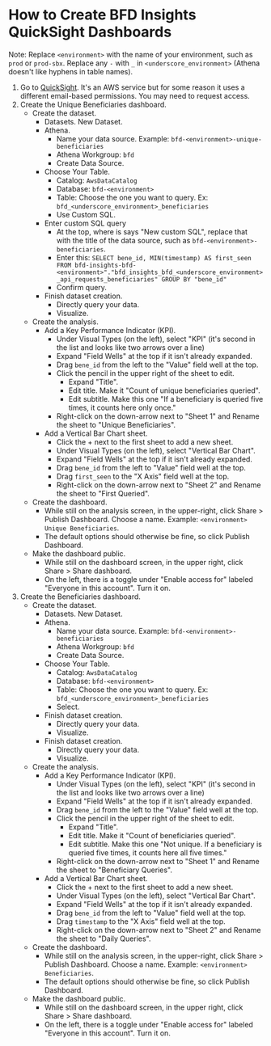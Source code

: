 # How to Create BFD Insights QuickSight Dashboards

Note: Replace `<environment>` with the name of your environment, such as `prod` or `prod-sbx`.
Replace any `-` with `_` in `<underscore_environment>` (Athena doesn't like hyphens in table
names).

1. Go to [QuickSight](https://us-east-1.quicksight.aws.amazon.com/). It's an AWS service but for some reason it uses a different email-based permissions. You may need to request access.
2. Create the Unique Beneficiaries dashboard.
    - Create the dataset.
        - Datasets. New Dataset.
        - Athena.
            - Name your data source. Example: `bfd-<environment>-unique-beneficiaries`
            - Athena Workgroup: `bfd`
            - Create Data Source.
        - Choose Your Table.
            - Catalog: `AwsDataCatalog`
            - Database: `bfd-<environment>`
            - Table: Choose the one you want to query. Ex:
            `bfd_<underscore_environment>_beneficiaries`
            - Use Custom SQL.
        - Enter custom SQL query
            - At the top, where is says "New custom SQL", replace that with the title of the data
            source, such as `bfd-<environment>-beneficiaries`.
            - Enter this:
            `SELECT bene_id, MIN(timestamp) AS first_seen FROM bfd-insights-bfd-<environment>"."bfd_insights_bfd_<underscore_environment>_api_requests_beneficiaries" GROUP BY "bene_id"`
            - Confirm query.
        - Finish dataset creation.
            - Directly query your data.
            - Visualize.
    - Create the analysis.
        - Add a Key Performance Indicator (KPI).
            - Under Visual Types (on the left), select "KPI" (it's second in the list and looks
            like two arrows over a line)
            - Expand "Field Wells" at the top if it isn't already expanded.
            - Drag `bene_id` from the left to the "Value" field well at the top.
            - Click the pencil in the upper right of the sheet to edit.
                - Expand "Title".
                - Edit title. Make it "Count of unique beneficiaries queried".
                - Edit subtitle. Make this one "If a beneficiary is queried five times, it counts
                here only once."
            - Right-click on the down-arrow next to "Sheet 1" and Rename the sheet to "Unique
            Beneficiaries".
        - Add a Vertical Bar Chart sheet.
            - Click the + next to the first sheet to add a new sheet.
            - Under Visual Types (on the left), select "Vertical Bar Chart".
            - Expand "Field Wells" at the top if it isn't already expanded.
            - Drag `bene_id` from the left to "Value" field well at the top.
            - Drag `first_seen` to the "X Axis" field well at the top.
            - Right-click on the down-arrow next to "Sheet 2" and Rename the sheet to "First
            Queried".
    - Create the dashboard.
        - While still on the analysis screen, in the upper-right, click Share > Publish Dashboard.
        Choose a name. Example: `<environment> Unique Beneficiaries`.
        - The default options should otherwise be fine, so click Publish Dashboard.
    - Make the dashboard public.
        - While still on the dashboard screen, in the upper right, click Share > Share dashboard.
        - On the left, there is a toggle under "Enable access for" labeled "Everyone in this
        account". Turn it on.
2. Create the Beneficiaries dashboard.
    - Create the dataset.
        - Datasets. New Dataset.
        - Athena.
            - Name your data source. Example: `bfd-<environment>-beneficiaries`
            - Athena Workgroup: `bfd`
            - Create Data Source.
        - Choose Your Table.
            - Catalog: `AwsDataCatalog`
            - Database: `bfd-<environment>`
            - Table: Choose the one you want to query. Ex:
            `bfd_<underscore_environment>_beneficiaries`
            - Select.
        - Finish dataset creation.
            - Directly query your data.
            - Visualize.
        - Finish dataset creation.
            - Directly query your data.
            - Visualize.
    - Create the analysis.
        - Add a Key Performance Indicator (KPI).
            - Under Visual Types (on the left), select "KPI" (it's second in the list and looks
            like two arrows over a line)
            - Expand "Field Wells" at the top if it isn't already expanded.
            - Drag `bene_id` from the left to the "Value" field well at the top.
            - Click the pencil in the upper right of the sheet to edit.
                - Expand "Title".
                - Edit title. Make it "Count of beneficiaries queried".
                - Edit subtitle. Make this one "Not unique. If a beneficiary is queried five times,
                it counts here all five times."
            - Right-click on the down-arrow next to "Sheet 1" and Rename the sheet to "Beneficiary
            Queries".
        - Add a Vertical Bar Chart sheet.
            - Click the + next to the first sheet to add a new sheet.
            - Under Visual Types (on the left), select "Vertical Bar Chart".
            - Expand "Field Wells" at the top if it isn't already expanded.
            - Drag `bene_id` from the left to "Value" field well at the top.
            - Drag `timestamp` to the "X Axis" field well at the top.
            - Right-click on the down-arrow next to "Sheet 2" and Rename the sheet to "Daily
            Queries".
    - Create the dashboard.
        - While still on the analysis screen, in the upper-right, click Share > Publish Dashboard.
        Choose a name. Example: `<environment> Beneficiaries`.
        - The default options should otherwise be fine, so click Publish Dashboard.
    - Make the dashboard public.
        - While still on the dashboard screen, in the upper right, click Share > Share dashboard.
        - On the left, there is a toggle under "Enable access for" labeled "Everyone in this
        account". Turn it on.